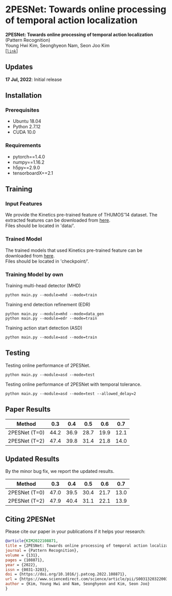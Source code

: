 # 2PESNet: Towards online processing of temporal action localization 
**2PESNet: Towards online processing of temporal action localization** (Pattern Recognition)   
Young Hwi Kim, Seonghyeon Nam, Seon Joo Kim   
[[`link`](https://doi.org/10.1016/j.patcog.2022.108871)]   

## Updates
**17 Jul, 2022**: Initial release

## Installation

### Prerequisites
- Ubuntu 18.04  
- Python 2.7.12   
- CUDA 10.0  

### Requirements
- pytorch==1.4.0  
- numpy==1.16.2
- h5py==2.9.0
- tensorboardX==2.1



## Training

### Input Features
We provide the Kinetics pre-trained feature of THUMOS'14 dataset. The extracted features can be downloaded from [here](https://yonsei-my.sharepoint.com/:u:/g/personal/younghwikim_o365_yonsei_ac_kr/EQVPnpu-HI5PmjD7YUQQaxsBY89Inna9aciPi4stNXrn-w?e=4sT6XF).  
Files should be located in 'data/'.   

### Trained Model
The trained models that used Kinetics pre-trained feature can be downloaded from [here](https://yonsei-my.sharepoint.com/:u:/g/personal/younghwikim_o365_yonsei_ac_kr/EZXbTFRhAXtGlybhfdSaVf8Bowhxvq6ICLZxZemWpKl8oQ?e=ZQx3pf).    
Files should be located in 'checkpoint/'. 

### Training Model by own
Training multi-head detector (MHD) 
```
python main.py --module=mhd --mode=train
```
Training end detection refinement (EDR)
```
python main.py --module=mhd --mode=data_gen
python main.py --module=edr --mode=train
```
Training action start detection (ASD)
```
python main.py --module=asd --mode=train
```


## Testing
Testing online performance of 2PESNet.
```
python main.py --module=asd --mode=test 
```

Testing online performance of 2PESNet with temporal tolerance.
```
python main.py --module=asd --mode=test --allowed_delay=2
```

## Paper Results

| Method | 0.3 | 0.4 | 0.5 | 0.6 | 0.7 |
|:--------------:|:--------------:|:--------------:|:--------------:|:--------------:|:--------------:| 
| 2PESNet (T=0) | 44.2 | 36.9 | 28.7 | 19.9 | 12.1 |
| 2PESNet (T=2) | 47.4 | 39.8 | 31.4 | 21.8 | 14.0 |


## Updated Results
By the minor bug fix, we report the updated results.

| Method | 0.3 | 0.4 | 0.5 | 0.6 | 0.7 |
|:--------------:|:--------------:|:--------------:|:--------------:|:--------------:|:--------------:| 
| 2PESNet (T=0) | 47.0 | 39.5 | 30.4 | 21.7 | 13.0 |
| 2PESNet (T=2) | 47.9 | 40.4 | 31.1 | 22.1 | 13.9 |



## Citing 2PESNet
Please cite our paper in your publications if it helps your research:

```BibTeX
@article{KIM2022108871,
title = {2PESNet: Towards online processing of temporal action localization},
journal = {Pattern Recognition},
volume = {131},
pages = {108871},
year = {2022},
issn = {0031-3203},
doi = {https://doi.org/10.1016/j.patcog.2022.108871},
url = {https://www.sciencedirect.com/science/article/pii/S0031320322003521},
author = {Kim, Young Hwi and Nam, Seonghyeon and Kim, Seon Joo}
}
```
